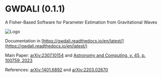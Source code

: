 # GWDALI (0.1.1)
A Fisher-Based Software for Parameter Estimation from Gravitational Waves

![Logo](https://github.com/jmsdsouzaPhD/GWDALI/blob/main/docs/source/logo_gwdali.png)

Documentation in [https://gwdali.readthedocs.io/en/latest/](https://gwdali.readthedocs.io/en/latest/)

Main Paper: [arXiv:2307.10154](https://arxiv.org/abs/2307.10154) and [Astronomy and Computing, v. 45, p. 100759, 2023](https://www.sciencedirect.com/science/article/abs/pii/S2213133723000744)

References: [arXiv:1401.6892](https://arxiv.org/abs/1401.6892) and [arXiv:2203.02670](https://arxiv.org/abs/2203.02670)

